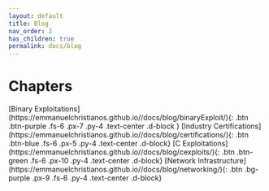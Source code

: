 ```yaml
---
layout: default
title: Blog
nav_order: 2
has_children: true
permalink: docs/blog
---
```


# Chapters

<div class="code-example" markdown="1">

<span>
[Binary Exploitations](https://emmanuelchristianos.github.io//docs/blog/binaryExploit/){: .btn .btn-purple .fs-6 .px-7 .py-4 .text-center .d-block }
</span>

<span>
[Industry Certifications](https://emmanuelchristianos.github.io//docs/blog/certifications/){: .btn .btn-blue .fs-6 .px-5 .py-4 .text-center .d-block}
</span>

<span>
[C Exploitations](https://emmanuelchristianos.github.io//docs/blog/cexploits/){: .btn .btn-green .fs-6 .px-10 .py-4 .text-center .d-block}
</span>

<span>
[Network Infrastructure](https://emmanuelchristianos.github.io//docs/blog/networking/){: .btn .bg-purple .px-9 .fs-6 .py-4 .text-center .d-block}
</span>

</div>


